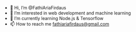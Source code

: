 - 👋 Hi, I’m @FathiAriaFirdaus
- 👀 I’m interested in web development and machine learning
- 🌱 I’m currently learning Node.js & Tensorflow
- 📫 How to reach me fathiariafirdaus@gmail.com

<!---
FathiAriaFirdaus/FathiAriaFirdaus is a ✨ special ✨ repository because its `README.md` (this file) appears on your GitHub profile.
You can click the Preview link to take a look at your changes.
--->

